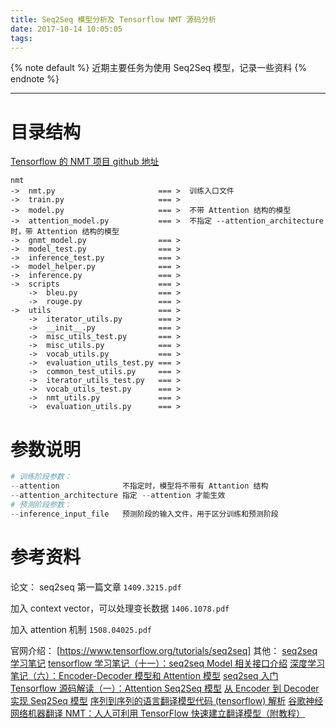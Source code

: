 ```yaml
---
title: Seq2Seq 模型分析及 Tensorflow NMT 源码分析
date: 2017-10-14 10:05:05
tags:
---
```


{% note default %}
近期主要任务为使用 Seq2Seq 模型，记录一些资料
{% endnote %}

<!--more-->

---

# 目录结构
[Tensorflow 的 NMT 项目 github 地址](https://github.com/tensorflow/nmt#encoder)
```
nmt
->  nmt.py                       === >  训练入口文件
->  train.py                     === >
->  model.py                     === >  不带 Attention 结构的模型
->  attention_model.py           === >  不指定 --attention_architecture 时，带 Attention 结构的模型
->  gnmt_model.py                === >
->  model_test.py                === >
->  inference_test.py            === >
->  model_helper.py              === >
->  inference.py                 === >
->  scripts                      === >
    ->  bleu.py                  === >
    ->  rouge.py                 === >
->  utils                        === >
    ->  iterator_utils.py        === >
    ->  __init__.py              === >
    ->  misc_utils_test.py       === >
    ->  misc_utils.py            === >
    ->  vocab_utils.py           === >
    ->  evaluation_utils_test.py === >
    ->  common_test_utils.py     === >
    ->  iterator_utils_test.py   === >
    ->  vocab_utils_test.py      === >
    ->  nmt_utils.py             === >
    ->  evaluation_utils.py      === >
```

# 参数说明
```python
# 训练阶段参数：
--attention              不指定时，模型将不带有 Attantion 结构
--attention_architecture 指定 --attention 才能生效
# 预测阶段参数：
--inference_input_file   预测阶段的输入文件，用于区分训练和预测阶段
```

# 参考资料
论文：
seq2seq 第一篇文章
``1409.3215.pdf``

加入 context vector，可以处理变长数据
``1406.1078.pdf``

加入 attention 机制
``1508.04025.pdf``

官网介绍：
[https://www.tensorflow.org/tutorials/seq2seq]
其他：
[seq2seq 学习笔记](http://blog.csdn.net/Jerr__y/article/details/53749693)
[tensorflow 学习笔记（十一）：seq2seq Model 相关接口介绍](http://blog.csdn.net/u012436149/article/details/52976413)
[深度学习笔记（六）：Encoder-Decoder 模型和 Attention 模型](http://blog.csdn.net/u014595019/article/details/52826423)
[seq2seq 入门](http://www.jianshu.com/p/1d3de928f40c)
[Tensorflow 源码解读（一）：Attention Seq2Seq 模型](https://zhuanlan.zhihu.com/p/27769667)
[从 Encoder 到 Decoder 实现 Seq2Seq 模型](https://zhuanlan.zhihu.com/p/27608348)
[序列到序列的语言翻译模型代码 (tensorflow) 解析](https://www.grt1st.cn/posts/seq2seq-code/)
[谷歌神经网络机器翻译 NMT：人人可利用 TensorFlow 快速建立翻译模型（附教程）](http://www.sohu.com/a/157050254_642762)
